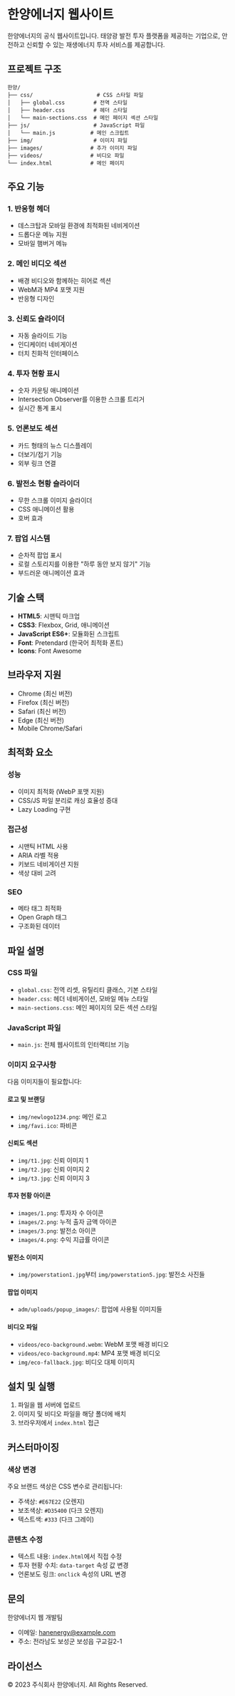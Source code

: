 # 한양에너지 웹사이트

한양에너지의 공식 웹사이트입니다. 태양광 발전 투자 플랫폼을 제공하는 기업으로, 안전하고 신뢰할 수 있는 재생에너지 투자 서비스를 제공합니다.

## 프로젝트 구조

```
한양/
├── css/                    # CSS 스타일 파일
│   ├── global.css         # 전역 스타일
│   ├── header.css         # 헤더 스타일
│   └── main-sections.css  # 메인 페이지 섹션 스타일
├── js/                    # JavaScript 파일
│   └── main.js           # 메인 스크립트
├── img/                   # 이미지 파일
├── images/               # 추가 이미지 파일
├── videos/               # 비디오 파일
└── index.html            # 메인 페이지
```

## 주요 기능

### 1. 반응형 헤더
- 데스크탑과 모바일 환경에 최적화된 네비게이션
- 드롭다운 메뉴 지원
- 모바일 햄버거 메뉴

### 2. 메인 비디오 섹션
- 배경 비디오와 함께하는 히어로 섹션
- WebM과 MP4 포맷 지원
- 반응형 디자인

### 3. 신뢰도 슬라이더
- 자동 슬라이드 기능
- 인디케이터 네비게이션
- 터치 친화적 인터페이스

### 4. 투자 현황 표시
- 숫자 카운팅 애니메이션
- Intersection Observer를 이용한 스크롤 트리거
- 실시간 통계 표시

### 5. 언론보도 섹션
- 카드 형태의 뉴스 디스플레이
- 더보기/접기 기능
- 외부 링크 연결

### 6. 발전소 현황 슬라이더
- 무한 스크롤 이미지 슬라이더
- CSS 애니메이션 활용
- 호버 효과

### 7. 팝업 시스템
- 순차적 팝업 표시
- 로컬 스토리지를 이용한 "하루 동안 보지 않기" 기능
- 부드러운 애니메이션 효과

## 기술 스택

- **HTML5**: 시맨틱 마크업
- **CSS3**: Flexbox, Grid, 애니메이션
- **JavaScript ES6+**: 모듈화된 스크립트
- **Font**: Pretendard (한국어 최적화 폰트)
- **Icons**: Font Awesome

## 브라우저 지원

- Chrome (최신 버전)
- Firefox (최신 버전)
- Safari (최신 버전)
- Edge (최신 버전)
- Mobile Chrome/Safari

## 최적화 요소

### 성능
- 이미지 최적화 (WebP 포맷 지원)
- CSS/JS 파일 분리로 캐싱 효율성 증대
- Lazy Loading 구현

### 접근성
- 시맨틱 HTML 사용
- ARIA 라벨 적용
- 키보드 네비게이션 지원
- 색상 대비 고려

### SEO
- 메타 태그 최적화
- Open Graph 태그
- 구조화된 데이터

## 파일 설명

### CSS 파일
- `global.css`: 전역 리셋, 유틸리티 클래스, 기본 스타일
- `header.css`: 헤더 네비게이션, 모바일 메뉴 스타일
- `main-sections.css`: 메인 페이지의 모든 섹션 스타일

### JavaScript 파일
- `main.js`: 전체 웹사이트의 인터랙티브 기능

### 이미지 요구사항
다음 이미지들이 필요합니다:

#### 로고 및 브랜딩
- `img/newlogo1234.png`: 메인 로고
- `img/favi.ico`: 파비콘

#### 신뢰도 섹션
- `img/t1.jpg`: 신뢰 이미지 1
- `img/t2.jpg`: 신뢰 이미지 2
- `img/t3.jpg`: 신뢰 이미지 3

#### 투자 현황 아이콘
- `images/1.png`: 투자자 수 아이콘
- `images/2.png`: 누적 출자 금액 아이콘
- `images/3.png`: 발전소 아이콘
- `images/4.png`: 수익 지급률 아이콘

#### 발전소 이미지
- `img/powerstation1.jpg`부터 `img/powerstation5.jpg`: 발전소 사진들

#### 팝업 이미지
- `adm/uploads/popup_images/`: 팝업에 사용될 이미지들

#### 비디오 파일
- `videos/eco-background.webm`: WebM 포맷 배경 비디오
- `videos/eco-background.mp4`: MP4 포맷 배경 비디오
- `img/eco-fallback.jpg`: 비디오 대체 이미지

## 설치 및 실행

1. 파일을 웹 서버에 업로드
2. 이미지 및 비디오 파일을 해당 폴더에 배치
3. 브라우저에서 `index.html` 접근

## 커스터마이징

### 색상 변경
주요 브랜드 색상은 CSS 변수로 관리됩니다:
- 주색상: `#E67E22` (오렌지)
- 보조색상: `#D35400` (다크 오렌지)
- 텍스트색: `#333` (다크 그레이)

### 콘텐츠 수정
- 텍스트 내용: `index.html`에서 직접 수정
- 투자 현황 수치: `data-target` 속성 값 변경
- 언론보도 링크: `onclick` 속성의 URL 변경

## 문의

한양에너지 웹 개발팀
- 이메일: hanenergy@example.com
- 주소: 전라남도 보성군 보성읍 구교길2-1

## 라이선스

© 2023 주식회사 한양에너지. All Rights Reserved.
